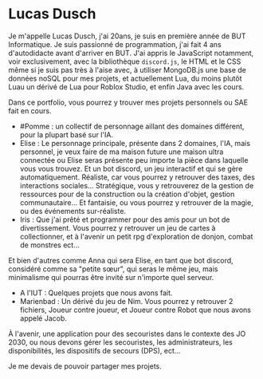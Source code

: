 # Lucas Dusch
Je m'appelle Lucas Dusch, j'ai 20ans, je suis en première année de BUT Informatique. 
Je suis passionné de programmation, j'ai fait 4 ans d'autodidacte avant d'arriver en BUT. J'ai appris le JavaScript notamment, voir exclusivement, avec la bibliothèque `discord.js`, le HTML et le CSS même si je suis pas très à l'aise avec, à utiliser MongoDB.js une base de données noSQL pour mes projets, et actuellement Lua, du moins plutôt Luau un dérivé de Lua pour Roblox Studio, et enfin Java avec les cours.

Dans ce portfolio, vous pourrez y trouver mes projets personnels ou SAE fait en cours.

- #Pomme : un collectif de personnage aillant des domaines différent, pour la plupart basé sur l'IA.
- Elise : Le personnage principale, présente dans 2 domaines, l'IA, mais personnel, je veux faire de ma maison future une maison ultra connectée ou Elise seras présente peu importe la pièce dans laquelle vous vous trouvez. Et un bot discord, un jeu interactif et qui se gère automatiquement. Réaliste, car vous pourrez y retrouver des taxes, des interactions sociales... Stratégique, vous y retrouverez de la gestion de ressources pour de la construction ou la création d'objet, gestion communautaire... Et fantaisie, ou vous pourrez y retrouver de la magie, ou des événements sur-réaliste.
- Iris : Que j'ai prêté et programmer pour des amis pour un bot de divertissement. Vous pourrez y retrouver un jeu de cartes à collectionner, et à l'avenir un petit rpg d'exploration de donjon, combat de monstres ect...

Et bien d'autres comme Anna qui sera Elise, en tant que bot discord, considéré comme sa "petite sœur", qui seras le même jeu, mais minimalisme qui pourras être invité sur n'importe quel serveur.

- A l'IUT : Quelques projets que nous avons fait.
- Marienbad : Un dérivé du jeu de Nim. Vous pourrez y retrouver 2 fichiers, Joueur contre joueur, et Joueur contre Robot que nous avons appelé Jacob.

À l'avenir, une application pour des secouristes dans le contexte des JO 2030, ou nous devons gérer les secouristes, les administrateurs, les disponibilités, les dispositifs de secours (DPS), ect...
    
Je me devais de pouvoir partager mes projets.
